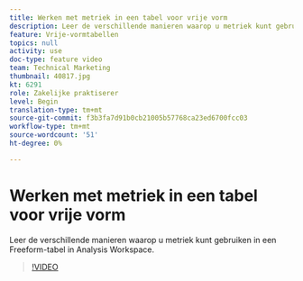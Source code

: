 ```yaml
---
title: Werken met metriek in een tabel voor vrije vorm
description: Leer de verschillende manieren waarop u metriek kunt gebruiken in een Freeform-tabel in Analysis Workspace.
feature: Vrije-vormtabellen
topics: null
activity: use
doc-type: feature video
team: Technical Marketing
thumbnail: 40817.jpg
kt: 6291
role: Zakelijke praktiserer
level: Begin
translation-type: tm+mt
source-git-commit: f3b3fa7d91b0cb21005b57768ca23ed6700fcc03
workflow-type: tm+mt
source-wordcount: '51'
ht-degree: 0%

---
```



# Werken met metriek in een tabel voor vrije vorm

Leer de verschillende manieren waarop u metriek kunt gebruiken in een Freeform-tabel in Analysis Workspace.

>[!VIDEO](https://video.tv.adobe.com/v/40817/?quality=12&learn=on)
